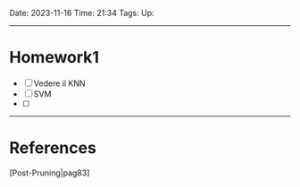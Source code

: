 Date: 2023-11-16
Time: 21:34
Tags:
Up: 

---
# Homework1 

- [ ] Vedere il KNN
- [ ] SVM
- [ ] 


---
# References

[Post-Pruning|pag83]
